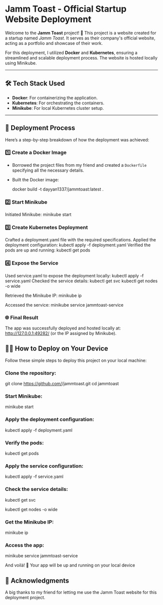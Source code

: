 # Jamm Toast - Official Startup Website Deployment

Welcome to the **Jamm Toast** project! 🎉 This project is a website created for a startup named *Jamm Toast*. It serves as their company's official website, acting as a portfolio and showcase of their work.

For this deployment, I utilized **Docker** and **Kubernetes**, ensuring a streamlined and scalable deployment process. The website is hosted locally using Minikube.

---

## 🛠️ Tech Stack Used

- **Docker**: For containerizing the application.
- **Kubernetes**: For orchestrating the containers.
- **Minikube**: For local Kubernetes cluster setup.

---

## 🚀 Deployment Process

Here’s a step-by-step breakdown of how the deployment was achieved:

### 1️⃣ Create a Docker Image
- Borrowed the project files from my friend and created a `Dockerfile` specifying all the necessary details.
- Built the Docker image:


  docker build -t dayyan1337/jammtoast:latest .

### 2️⃣ Start Minikube
Initiated Minikube:
minikube start

### 3️⃣ Create Kubernetes Deployment
Crafted a deployment.yaml file with the required specifications.
Applied the deployment configuration:
kubectl apply -f deployment.yaml
Verified the pods are up and running:
kubectl get pods

### 4️⃣ Expose the Service
Used service.yaml to expose the deployment locally:
kubectl apply -f service.yaml
Checked the service details:
kubectl get svc
kubectl get nodes -o wide

Retrieved the Minikube IP:
minikube ip

Accessed the service:
minikube service jammtoast-service


### 🌐 Final Result
The app was successfully deployed and hosted locally at:
http://127.0.0.1:49282/ (or the IP assigned by Minikube).

## 🧑‍💻 How to Deploy on Your Device

Follow these simple steps to deploy this project on your local machine:

### Clone the repository:

git clone https://github.com/<your-username>/jammtoast.git
cd jammtoast

### Start Minikube:

minikube start

### Apply the deployment configuration:

kubectl apply -f deployment.yaml

### Verify the pods:

kubectl get pods

### Apply the service configuration:

kubectl apply -f service.yaml

### Check the service details:

kubectl get svc

kubectl get nodes -o wide

### Get the Minikube IP:

minikube ip

### Access the app:

minikube service jammtoast-service

And voilà! 🎉 Your app will be up and running on your local device


## 🙌 Acknowledgments
A big thanks to my friend for letting me use the Jamm Toast website for this deployment project.




  

  
